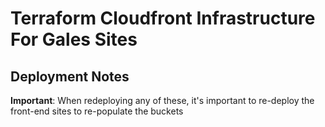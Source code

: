 # Terraform Cloudfront Infrastructure For Gales Sites

## Deployment Notes

**Important**: When redeploying any of these, it's important to re-deploy the front-end sites to re-populate the buckets
